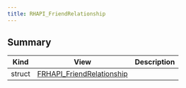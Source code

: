 ```yaml
---
title: RHAPI_FriendRelationship
---
```


## Summary
| Kind | View | Description |
|------|------|-------------|
|struct|[FRHAPI_FriendRelationship](/unreal-plugins/all/structfrhapi__friendrelationship/#structFRHAPI__FriendRelationship)||
